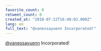 ```yaml
---
favorite_count: 0
retweet_count: 0
created_at: "2018-07-22T16:40:02.000Z"
lang: en
full_text: "@vanessayuenn Incorporated!"
---
```


[@vanessayuenn](https://twitter.com/vanessayuenn) Incorporated!
